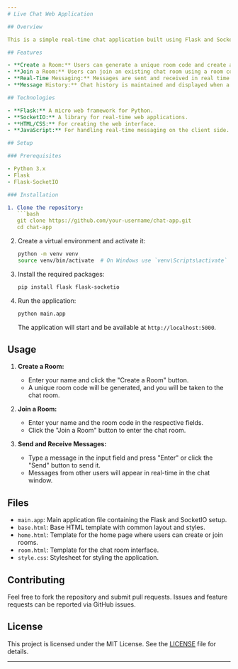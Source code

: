 ```yaml
---
# Live Chat Web Application

## Overview

This is a simple real-time chat application built using Flask and SocketIO. Users can create or join chat rooms, send and receive messages in real time. The application features basic functionalities such as creating and joining rooms, sending messages, and displaying message history.

## Features

- **Create a Room:** Users can generate a unique room code and create a new chat room.
- **Join a Room:** Users can join an existing chat room using a room code.
- **Real-Time Messaging:** Messages are sent and received in real time using SocketIO.
- **Message History:** Chat history is maintained and displayed when a user joins a room.

## Technologies

- **Flask:** A micro web framework for Python.
- **SocketIO:** A library for real-time web applications.
- **HTML/CSS:** For creating the web interface.
- **JavaScript:** For handling real-time messaging on the client side.

## Setup

### Prerequisites

- Python 3.x
- Flask
- Flask-SocketIO

### Installation

1. Clone the repository:
   ```bash
   git clone https://github.com/your-username/chat-app.git
   cd chat-app
   ```

2. Create a virtual environment and activate it:
   ```bash
   python -m venv venv
   source venv/bin/activate  # On Windows use `venv\Scripts\activate`
   ```

3. Install the required packages:
   ```bash
   pip install flask flask-socketio
   ```

4. Run the application:
   ```bash
   python main.app
   ```

   The application will start and be available at `http://localhost:5000`.

## Usage

1. **Create a Room:**
   - Enter your name and click the "Create a Room" button.
   - A unique room code will be generated, and you will be taken to the chat room.

2. **Join a Room:**
   - Enter your name and the room code in the respective fields.
   - Click the "Join a Room" button to enter the chat room.

3. **Send and Receive Messages:**
   - Type a message in the input field and press "Enter" or click the "Send" button to send it.
   - Messages from other users will appear in real-time in the chat window.

## Files

- `main.app`: Main application file containing the Flask and SocketIO setup.
- `base.html`: Base HTML template with common layout and styles.
- `home.html`: Template for the home page where users can create or join rooms.
- `room.html`: Template for the chat room interface.
- `style.css`: Stylesheet for styling the application.

## Contributing

Feel free to fork the repository and submit pull requests. Issues and feature requests can be reported via GitHub issues.

## License

This project is licensed under the MIT License. See the [LICENSE](LICENSE) file for details.

---
```

